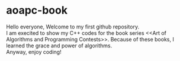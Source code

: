 # aoapc-book

Hello everyone, Welcome to my first github repository.\
I am execited to show my C++ codes for the book series &lt;&lt;Art of Algorithms and Programming Contests>>. Because of these books, I learned the grace and power of algorithms.\
Anyway, enjoy coding!
